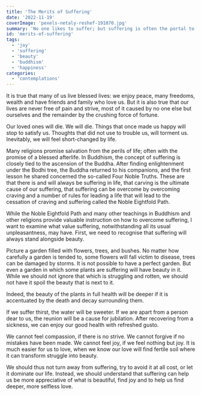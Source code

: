 ```yaml
---
title: 'The Merits of Suffering'
date: '2022-11-19'
coverImage: 'pexels-netaly-reshef-191070.jpg'
summary: 'No one likes to suffer; but suffering is often the portal to a richer life.'
id: 'merits-of-suffering'
tags:
  - 'joy'
  - 'suffering'
  - 'beauty'
  - 'buddhism'
  - 'happiness'
categories:
  - 'contemplations'
---
```


It is true that many of us live blessed lives: we enjoy peace, many freedoms, wealth and have friends and family who love us. But it is also true that our lives are never free of pain and strive, most of it caused by no one else but ourselves and the remainder by the crushing force of fortune.

Our loved ones will die. We will die. Things that once made us happy will stop to satisfy us. Thoughts that did not use to trouble us, will torment us. Inevitably, we will feel short-changed by life.

Many religions promise salvation from the perils of life; often with the promise of a blessed afterlife. In Buddhism, the concept of suffering is closely tied to the ascension of the Buddha. After finding enlightenment under the Bodhi tree, the Buddha returned to his companions, and the first lesson he shared concerned the so-called Four Noble Truths. These are that there is and will always be suffering in life, that carving is the ultimate cause of our suffering, that suffering can be overcome by overcoming craving and a number of rules for leading a life that will lead to the cessation of craving and suffering called the Noble Eightfold Path.

While the Noble Eightfold Path and many other teachings in Buddhism and other religions provide valuable instruction on how to overcome suffering, I want to examine what value suffering, notwithstanding all its usual unpleasantness, may have. First, we need to recognise that suffering will always stand alongside beauty.

Picture a garden filled with flowers, trees, and bushes. No matter how carefully a garden is tended to, some flowers will fall victim to disease, trees can be damaged by storms. It is not possible to have a perfect garden. But even a garden in which some plants are suffering will have beauty in it. While we should not ignore that which is struggling and rotten, we should not have it spoil the beauty that is next to it.

Indeed, the beauty of the plants in full health will be deeper if it is accentuated by the death and decay surrounding them.

If we suffer thirst, the water will be sweeter. If we are apart from a person dear to us, the reunion will be a cause for jubilation. After recovering from a sickness, we can enjoy our good health with refreshed gusto.

We cannot feel compassion, if there is no strive. We cannot forgive if no mistakes have been made. We cannot feel joy, if we feel nothing but joy. It is much easier for us to love, when we know our love will find fertile soil where it can transform struggle into beauty.

We should thus not turn away from suffering, try to avoid it at all cost, or let it dominate our life. Instead, we should understand that suffering can help us be more appreciative of what is beautiful, find joy and to help us find deeper, more selfless love.
